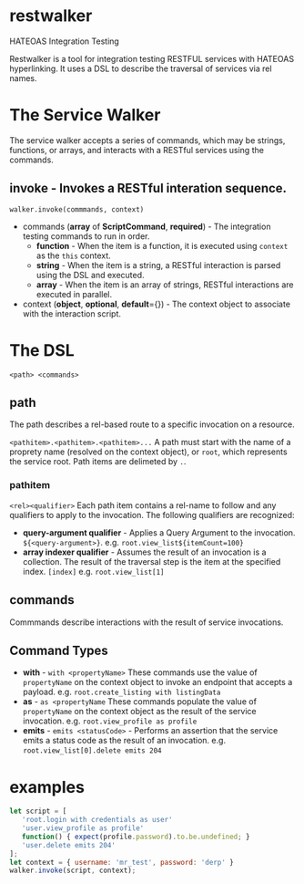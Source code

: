 # restwalker
HATEOAS Integration Testing

Restwalker is a tool for integration testing RESTFUL services with HATEOAS hyperlinking. It uses a DSL to describe the traversal of services via rel names.

# The Service Walker
The service walker accepts a series of commands, which may be strings, functions, or arrays, and interacts with a RESTful services using the commands.

## invoke - Invokes a RESTful interation sequence. 
`walker.invoke(commmands, context)`
* commands (**array** of **ScriptCommand**, **required**) - The integration testing commands to run in order.
   * **function** - When the item is a function, it is executed using `context` as the `this` context.
   * **string** - When the item is a string, a RESTful interaction is parsed using the DSL and executed.
   * **array** - When the item is an array of strings, RESTful interactions are executed in parallel.
* context (**object**, **optional**, **default**={}) - The context object to associate with the interaction script.

# The DSL
`<path> <commands>`

## path
The path describes a rel-based route to a specific invocation on a resource.

`<pathitem>.<pathitem>.<pathitem>...`
A path must start with the name of a proprety name (resolved on the context object), or `root`, which represents the service root. Path items are delimeted by `.`. 

### pathitem
`<rel><qualifier>`
Each path item contains a rel-name to follow and any qualifiers to apply to the invocation. The following qualifiers are recognized:

* **query-argument qualifier** - Applies a Query Argument to the invocation. `${<query-argument>}`.
   e.g. `root.view_list${itemCount=100}`
* **array indexer qualifier** - Assumes the result of an invocation is a collection. The result of the traversal step is the item at the specified index. `[index]`
  e.g. `root.view_list[1]`

## commands
Commmands describe interactions with the result of service invocations.

## Command Types
* **with** - `with <propertyName>` These commands use the value of `propertyName` on the context object to invoke an endpoint that accepts a payload. e.g. `root.create_listing with listingData`
* **as** - `as <propertyName` These commands populate the value of `propertyName` on the context object as the result of the service invocation.  e.g. `root.view_profile as profile`
* **emits** - `emits <statusCode>` - Performs an assertion that the service emits a status code as the result of an invocation. e.g. `root.view_list[0].delete emits 204`


# examples
```js
let script = [
   'root.login with credentials as user'
   'user.view_profile as profile'
   function() { expect(profile.password).to.be.undefined; }
   'user.delete emits 204'
];
let context = { username: 'mr_test', password: 'derp' }
walker.invoke(script, context);
```
